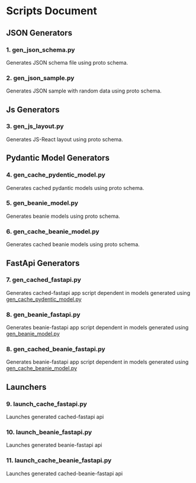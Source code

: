 # Scripts Document

## JSON Generators
### 1. gen_json_schema.py
Generates JSON schema file using proto schema.

### 2. gen_json_sample.py
Generates JSON sample with random data using proto schema.

## Js Generators
### 3. gen_js_layout.py
Generates JS-React layout using proto schema.

## Pydantic Model Generators
### 4. gen_cache_pydentic_model.py
Generates cached pydantic models using proto schema.

### 5. gen_beanie_model.py
Generates beanie models using proto schema.

### 6. gen_cache_beanie_model.py
Generates cached beanie models using proto schema.

## FastApi Generators
### 7. gen_cached_fastapi.py
Generates cached-fastapi app script dependent in models 
generated using [gen_cache_pydentic_model.py](#4-gen_cache_pydentic_modelpy)

### 8. gen_beanie_fastapi.py
Generates beanie-fastapi app script dependent in models 
generated using [gen_beanie_model.py](#5-gen_beanie_modelpy)

### 8. gen_cached_beanie_fastapi.py
Generates beanie-fastapi app script dependent in models 
generated using [gen_cache_beanie_model.py](#8-gen_cached_beanie_fastapipy)

## Launchers
### 9. launch_cache_fastapi.py
Launches generated cached-fastapi api

### 10. launch_beanie_fastapi.py
Launches generated beanie-fastapi api

### 11. launch_cache_beanie_fastapi.py
Launches generated cached-beanie-fastapi api